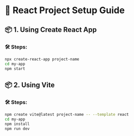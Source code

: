 # 🚀 React Project Setup Guide

## 📦 1. Using Create React App 

### 🛠 Steps:
```bash
npx create-react-app project-name
cd my-app
npm start 
```

## 📦 2. Using Vite

### 🛠 Steps:
```bash
npm create vite@latest project-name -- --template react
cd my-app
npm install
npm run dev
```

